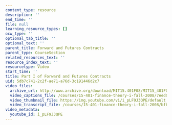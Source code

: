```yaml
---
content_type: resource
description: ''
end_time: ''
file: null
learning_resource_types: []
ocw_type: ''
optional_tab_title: ''
optional_text: ''
parent_title: Forward and Futures Contracts
parent_type: CourseSection
related_resources_text: ''
resource_index_text: ''
resourcetype: Video
start_time: ''
title: Part I of Forward and Futures Contracts
uid: 5db7c741-2c2f-ae71-a76d-3c191446d2c7
video_files:
  archive_url: http://www.archive.org/download/MIT15.401F08/MIT15_401F08_ses09_300k.mp4
  video_captions_file: /courses/15-401-finance-theory-i-fall-2008/7eed0b686d09536c8da6841cb788a41f_i_pLF9J3QPE.vtt
  video_thumbnail_file: https://img.youtube.com/vi/i_pLF9J3QPE/default.jpg
  video_transcript_file: /courses/15-401-finance-theory-i-fall-2008/bfb2918cabc110ae7dd1eaff2e744d0f_i_pLF9J3QPE.pdf
video_metadata:
  youtube_id: i_pLF9J3QPE
---
```

